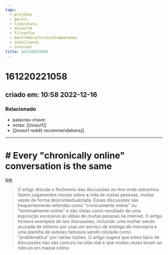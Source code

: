 ```yaml
---
tags:
  - projetos
  - gerais
  - literatura
  - disserte
  - filosofia
  - mestredeculturacontemporanea
  - totalizante
  - internet
title: 161220221058
---
```

# 161220221058
## criado em: 10:58 2022-12-16

### Relacionado
- palavras-chave: 
- notas: [[nosurf]]
- [[nosurf reddit recommendations]]
---
# # Every "chronically online" conversation is the same

[link](https://www.vox.com/the-goods/23497207/chronically-online-twitter-tiktok)

>O artigo discute o fenômeno das discussões on-line onde estranhos fazem julgamentos morais sobre a vida de outras pessoas, muitas vezes de forma descontextualizada. Essas discussões são frequentemente referidas como "cronicamente online" ou "terminalmente online" e são vistas como resultado de uma exposição excessiva às idéias de muitas pessoas na internet. O artigo fornece exemplos de tais discussões, incluindo uma mulher sendo acusada de elitismo por usar um serviço de entrega de mercearia e uma planilha de autores famosos sendo rotulada como "problemática" por várias razões. O artigo sugere que estes tipos de discussões não são comuns na vida real e que muitas vezes levam ao ridículo em massa online.

